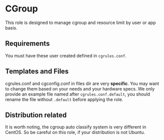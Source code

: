 CGroup
=========

This role is designed to manage cgroup and resource limit by user or app basis.

Requirements
------------

You must have these user created defined in `cgrules.conf`.

Templates and Files
--------------

cgrules.conf and cgconfig.conf in files dir are very **specific**. You may want to change them based on your needs and your hardware specs. We only provide an example file named after `cgrules.conf.default`, you should rename the file without `.default` before applying the role.

Distribution related
---------------

It is worth noting, the cgroup auto classify system is very different in CentOS. So be careful on this role, if your distribution is not Ubuntu.
